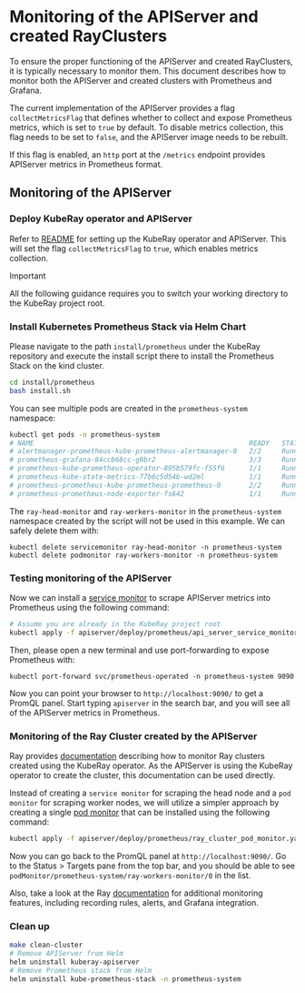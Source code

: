 # Monitoring of the APIServer and created RayClusters

To ensure the proper functioning of the APIServer and created RayClusters, it is
typically necessary to monitor them. This document describes how to monitor both the APIServer
and created clusters with Prometheus and Grafana.

The current implementation of the APIServer provides a flag `collectMetricsFlag` that defines whether to collect and
expose Prometheus metrics, which is set to `true` by default. To disable metrics collection, this flag needs to
be set to `false`, and the APIServer image needs to be rebuilt.

If this flag is enabled, an `http` port at the `/metrics` endpoint provides APIServer metrics in Prometheus format.

## Monitoring of the APIServer

### Deploy KubeRay operator and APIServer

Refer to [README](README.md) for setting up the KubeRay operator and APIServer. This will
set the flag `collectMetricsFlag` to `true`, which enables metrics collection.

> [!IMPORTANT]
> All the following guidance requires you to switch your working directory to the KubeRay project root.

### Install Kubernetes Prometheus Stack via Helm Chart

Please navigate to the path `install/prometheus` under the KubeRay repository and execute the
install script there to install the Prometheus Stack on the kind cluster.

```sh
cd install/prometheus
bash install.sh
```

You can see multiple pods are created in the `prometheus-system` namespace:

```sh
kubectl get pods -n prometheus-system
# NAME                                                     READY   STATUS            RESTARTS   AGE
# alertmanager-prometheus-kube-prometheus-alertmanager-0   2/2     Running   0          2m7s
# prometheus-grafana-84ccb68cc-g9br2                       3/3     Running   0          2m22s
# prometheus-kube-prometheus-operator-895b579fc-f55f6      1/1     Running   0          2m22s
# prometheus-kube-state-metrics-77b6c5d54b-wd2ml           1/1     Running   0          2m22s
# prometheus-prometheus-kube-prometheus-prometheus-0       2/2     Running   0          2m7s
# prometheus-prometheus-node-exporter-fs642                1/1     Running   0          2m22s
```

The `ray-head-monitor` and `ray-workers-monitor` in the `prometheus-system` namespace
created by the script will not be used in this example. We can safely delete them with:

```shell
kubectl delete servicemonitor ray-head-monitor -n prometheus-system
kubectl delete podmonitor ray-workers-monitor -n prometheus-system
```

### Testing monitoring of the APIServer

Now we can install a [service monitor](deploy/prometheus/api_server_service_monitor.yaml) to scrape APIServer metrics into
Prometheus using the following command:

```sh
# Assume you are already in the KubeRay project root
kubectl apply -f apiserver/deploy/prometheus/api_server_service_monitor.yaml
```

Then, please open a new terminal and use port-forwarding to expose Prometheus with:

```shell
kubectl port-forward svc/prometheus-operated -n prometheus-system 9090
```

Now you can point your browser to `http://localhost:9090/` to get a PromQL panel. Start
typing `apiserver` in the search bar, and you will see all of the APIServer metrics in
Prometheus.

### Monitoring of the Ray Cluster created by the APIServer

Ray provides
[documentation](https://docs.ray.io/en/master/cluster/kubernetes/k8s-ecosystem/prometheus-grafana.html#kuberay-prometheus-grafana)
describing how to monitor Ray clusters created using the KubeRay operator. As the APIServer is
using the KubeRay operator to create the cluster, this documentation can be used directly.

Instead of creating a `service monitor` for scraping the head node and a `pod monitor` for
scraping worker nodes, we will utilize a simpler approach by creating a single [pod
monitor](deploy/prometheus/ray_cluster_pod_monitor.yaml) that can be installed using the
following command:

```sh
kubectl apply -f apiserver/deploy/prometheus/ray_cluster_pod_monitor.yaml
```

Now you can go back to the PromQL panel at `http://localhost:9090/`. Go to the Status > Targets
pane from the top bar, and you should be able to see `podMonitor/prometheus-system/ray-workers-monitor/0` in the list.

Also, take a look at the Ray [documentation](https://docs.ray.io/en/master/cluster/kubernetes/k8s-ecosystem/prometheus-grafana.html#kuberay-prometheus-grafana)
for additional monitoring features, including recording rules, alerts, and Grafana integration.

### Clean up

```sh
make clean-cluster
# Remove APIServer from Helm
helm uninstall kuberay-apiserver
# Remove Prometheus stack from Helm
helm uninstall kube-prometheus-stack -n prometheus-system
```
